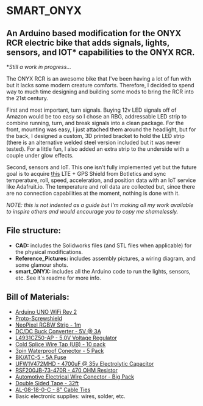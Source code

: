 # SMART_ONYX

## An Arduino based modification for the ONYX RCR electric bike that adds signals, lights, sensors, and IOT* capabilities to the ONYX RCR.
**Still a work in progress...*


The ONYX RCR is an awesome bike that I've been having a lot of fun with but it lacks some modern creature comforts. Therefore, I decided to spend way to much time designing and building some mods to bring the RCR into the 21st century.

First and most important, turn signals. Buying 12v LED signals off of Amazon would be too easy so I chose an RBG, addressable LED strip to combine running, turn, and break signals into a clean package. For the front, mounting was easy, I just attached them around the headlight, but for the back, I designed a custom, 3D printed bracket to hold the LED strip (there is an alternative welded steel version included but it was never tested). For a little fun, I also added an extra strip to the underside with a couple under glow effects.

Second, sensors and IoT. This one isn't fully implemented yet but the future goal is to acquire [this](https://www.botletics.com/products/sim7000-shield) LTE + GPS Shield from Botletics and sync temperature, roll, speed, acceleration, and position data with an IoT service like Adafruit.io. The temperature and roll data are collected but, since there are no connection capabilities at the moment, nothing is done with it.

*NOTE: this is not indented as a guide but I'm making all my work available to inspire others and would encourage you to copy me shamelessly.*


## File structure:
 - **CAD:** includes the Solidworks files (and STL files when applicable) for the physical modifications.
 - **Reference_Pictures:** includes assembly pictures, a wiring diagram, and some glamour shots.
 - **smart_ONYX:** includes all the Arduino code to run the lights, sensors, etc. See it's readme for more info.

 ## Bill of Materials:
 - [Arduino UNO WiFi Rev 2](https://www.digikey.com/product-detail/en/arduino/ABX00021/1050-1166-ND/9486717)
 - [Proto-Screwshield](https://www.adafruit.com/product/196)
 - [NeoPixel RGBW Strip - 1m](https://www.adafruit.com/product/2837?length=1)
 - [DC/DC Buck Converter - 5V @ 3A](https://www.adafruit.com/product/1385)
 - [L4931CZ50-AP - 5.0V Voltage Regulator](https://www.digikey.com/product-detail/en/stmicroelectronics/L4931CZ50-AP/497-5838-1-ND/1506450)
 - [Cold Splice Wire Tap (UB) - 10 pack](https://www.adafruit.com/product/1494)
 - [3pin Waterproof Conector - 5 Pack](https://www.amazon.com/dp/B01LCV8LGA)
 - [BK/ATC-5 - 5A Fuse](https://www.digikey.com/product-detail/en/eaton-bussmann-electrical-division/BK-ATC-5/283-2316-ND/264840)
 - [UFW1V472MHD - 4700uF @ 35v Electrolytic Capacitor](https://www.digikey.com/product-detail/en/nichicon/UFW1V472MHD/493-3182-ND/1965204)
 - [RSF200JB-73-470R - 470 OHM Resistor](https://www.digikey.com/products/en?keywords=RSF200JB-73-470R)
 - [Automotive Electrical Wire Conector - Big Pack](https://www.amazon.com/dp/B07WY52N7L)
 - [Double Sided Tape - 32ft](https://www.amazon.com/dp/B00PKI7IBG)
 - [AL-08-18-0-C - 8" Cable Ties](https://www.digikey.com/product-detail/en/advanced-cable-ties-inc/AL-08-18-0-C/2162-AL-08-18-0-C-ND/10378818)
 - Basic electronic supplies: wires, solder, etc.
